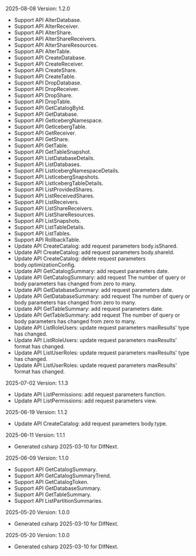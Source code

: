 2025-08-08 Version: 1.2.0
- Support API AlterDatabase.
- Support API AlterReceiver.
- Support API AlterShare.
- Support API AlterShareReceivers.
- Support API AlterShareResources.
- Support API AlterTable.
- Support API CreateDatabase.
- Support API CreateReceiver.
- Support API CreateShare.
- Support API CreateTable.
- Support API DropDatabase.
- Support API DropReceiver.
- Support API DropShare.
- Support API DropTable.
- Support API GetCatalogById.
- Support API GetDatabase.
- Support API GetIcebergNamespace.
- Support API GetIcebergTable.
- Support API GetReceiver.
- Support API GetShare.
- Support API GetTable.
- Support API GetTableSnapshot.
- Support API ListDatabaseDetails.
- Support API ListDatabases.
- Support API ListIcebergNamespaceDetails.
- Support API ListIcebergSnapshots.
- Support API ListIcebergTableDetails.
- Support API ListProvidedShares.
- Support API ListReceivedShares.
- Support API ListReceivers.
- Support API ListShareReceivers.
- Support API ListShareResources.
- Support API ListSnapshots.
- Support API ListTableDetails.
- Support API ListTables.
- Support API RollbackTable.
- Update API CreateCatalog: add request parameters body.isShared.
- Update API CreateCatalog: add request parameters body.shareId.
- Update API CreateCatalog: delete request parameters body.optimizationConfig.
- Update API GetCatalogSummary: add request parameters date.
- Update API GetCatalogSummary: add request The number of query or body parameters has changed from zero to many.
- Update API GetDatabaseSummary: add request parameters date.
- Update API GetDatabaseSummary: add request The number of query or body parameters has changed from zero to many.
- Update API GetTableSummary: add request parameters date.
- Update API GetTableSummary: add request The number of query or body parameters has changed from zero to many.
- Update API ListRoleUsers: update request parameters maxResults' type has changed.
- Update API ListRoleUsers: update request parameters maxResults' format has changed.
- Update API ListUserRoles: update request parameters maxResults' type has changed.
- Update API ListUserRoles: update request parameters maxResults' format has changed.


2025-07-02 Version: 1.1.3
- Update API ListPermissions: add request parameters function.
- Update API ListPermissions: add request parameters view.


2025-06-19 Version: 1.1.2
- Update API CreateCatalog: add request parameters body.type.


2025-06-11 Version: 1.1.1
- Generated csharp 2025-03-10 for DlfNext.

2025-06-09 Version: 1.1.0
- Support API GetCatalogSummary.
- Support API GetCatalogSummaryTrend.
- Support API GetCatalogToken.
- Support API GetDatabaseSummary.
- Support API GetTableSummary.
- Support API ListPartitionSummaries.


2025-05-20 Version: 1.0.0
- Generated csharp 2025-03-10 for DlfNext.

2025-05-20 Version: 1.0.0
- Generated csharp 2025-03-10 for DlfNext.

